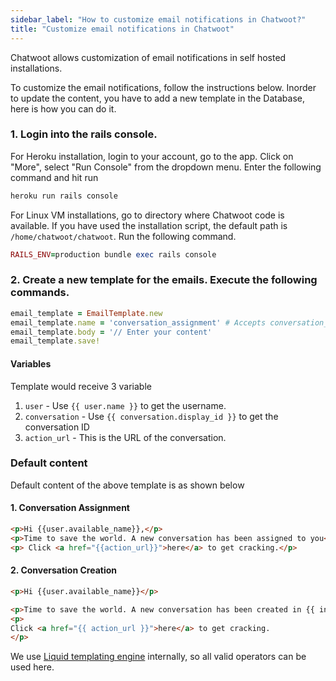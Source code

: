 ```yaml
---
sidebar_label: "How to customize email notifications in Chatwoot?"
title: "Customize email notifications in Chatwoot"
---
```


Chatwoot allows customization of email notifications in self hosted installations.

To customize the email notifications, follow the instructions below. Inorder to update the content, you have to add a new template in the Database, here is how you can do it.

### 1. Login into the rails console.

For Heroku installation, login to your account, go to the app. Click on "More", select "Run Console" from the dropdown menu. Enter the following command and hit run

```rb
heroku run rails console
```

For Linux VM installations, go to directory where Chatwoot code is available. If you have used the installation script, the default path is `/home/chatwoot/chatwoot`. Run the following command.

```rb
RAILS_ENV=production bundle exec rails console
```

### 2. Create a new template for the emails. Execute the following commands.

```rb
email_template = EmailTemplate.new
email_template.name = 'conversation_assignment' # Accepts conversation_assignment, conversation_creation
email_template.body = '// Enter your content'
email_template.save!
```

#### Variables

Template would receive 3 variable

1. `user` - Use `{{ user.name }}` to get the username.
2. `conversation` - Use `{{ conversation.display_id }}` to get the conversation ID
3. `action_url` - This is the URL of the conversation.

### Default content

Default content of the above template is as shown below

#### 1. Conversation Assignment

```html
<p>Hi {{user.available_name}},</p>
<p>Time to save the world. A new conversation has been assigned to you</p>
<p> Click <a href="{{action_url}}">here</a> to get cracking.</p>
```

#### 2. Conversation Creation

```html
<p>Hi {{user.available_name}}</p>

<p>Time to save the world. A new conversation has been created in {{ inbox.name }}</p>
<p>
Click <a href="{{ action_url }}">here</a> to get cracking.
</p>
```

We use [Liquid templating engine](https://shopify.github.io/liquid/) internally, so all valid operators can be used here.
